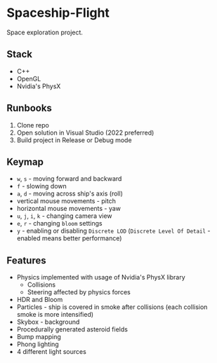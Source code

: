 # Spaceship-Flight

Space exploration project.

## Stack

- C++
- OpenGL
- Nvidia's PhysX


## Runbooks

1. Clone repo
2. Open solution in Visual Studio (2022 preferred)
3. Build project in Release or Debug mode


## Keymap

- `w`, `s` - moving forward and backward
- `f` - slowing down
- `a`, `d` - moving across ship's axis (roll)
- vertical mouse movements - pitch
- horizontal mouse movements - yaw
- `u`, `j`, `i`, `k` - changing camera view
- `e`, `r` - changing `bloom` settings
- `y` - enabling or disabling `Discrete LOD` (`Discrete Level Of Detail` - enabled means better performance)

## Features

- Physics implemented with usage of Nvidia's PhysX library
	- Collisions
	- Steering affected by physics forces
- HDR and Bloom
- Particles - ship is covered in smoke after collisions (each collision smoke is more intensified)
- Skybox - background
- Procedurally generated asteroid fields
- Bump mapping
- Phong lighting
- 4 different light sources
